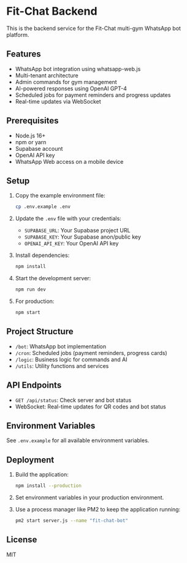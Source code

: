 # Fit-Chat Backend

This is the backend service for the Fit-Chat multi-gym WhatsApp bot platform.

## Features

- WhatsApp bot integration using whatsapp-web.js
- Multi-tenant architecture
- Admin commands for gym management
- AI-powered responses using OpenAI GPT-4
- Scheduled jobs for payment reminders and progress updates
- Real-time updates via WebSocket

## Prerequisites

- Node.js 16+
- npm or yarn
- Supabase account
- OpenAI API key
- WhatsApp Web access on a mobile device

## Setup

1. Copy the example environment file:
   ```bash
   cp .env.example .env
   ```

2. Update the `.env` file with your credentials:
   - `SUPABASE_URL`: Your Supabase project URL
   - `SUPABASE_KEY`: Your Supabase anon/public key
   - `OPENAI_API_KEY`: Your OpenAI API key

3. Install dependencies:
   ```bash
   npm install
   ```

4. Start the development server:
   ```bash
   npm run dev
   ```

5. For production:
   ```bash
   npm start
   ```

## Project Structure

- `/bot`: WhatsApp bot implementation
- `/cron`: Scheduled jobs (payment reminders, progress cards)
- `/logic`: Business logic for commands and AI
- `/utils`: Utility functions and services

## API Endpoints

- `GET /api/status`: Check server and bot status
- WebSocket: Real-time updates for QR codes and bot status

## Environment Variables

See `.env.example` for all available environment variables.

## Deployment

1. Build the application:
   ```bash
   npm install --production
   ```

2. Set environment variables in your production environment.

3. Use a process manager like PM2 to keep the application running:
   ```bash
   pm2 start server.js --name "fit-chat-bot"
   ```

## License

MIT
